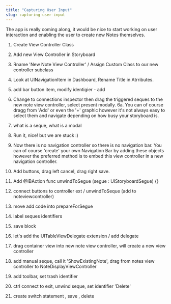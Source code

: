 ```yaml
---
title: "Capturing User Input"
slug: capturing-user-input
---     
```


The app is really coming along, it would be nice to start working on user interaction and enabling the user to create new Notes themselves.

1. Create View Controller Class
2. Add new View Controller in Storyboard
3. Rname 'New Note View Controller' / Assign Custom Class to our new controller subclass
4. Look at UINavigationItem in Dashboard, Rename Title in Atrributes.
5. add bar button item, modify identigier - add
6. Change to connections inspector then drag the triggered seques to the new note view controller, select present modally.
6a. You can of course dragg from 'Add' or even the '+' graphic however it's not always easy to select them and navigate depending on how busy your storyboard is.
7. what is a seque, what is a modal
8. Run it, nice! but we are stuck :)

9. Now there is no navigation controller so there is no navigation bar.  You can of course 'create' your own Navigation Bar by adding these objects however the preferred
method is to embed this view controller in a new navigation controller.
10. Add buttons, drag left cancel, drag right save.

11. Add @IBAction func unwindToSegue (segue : UIStoryboardSegue) {}

12. connect buttons to controller ext / unwindToSeque (add to noteviewcontroller)

13. move add code into prepareForSegue

14. label seques identifiers

15. save block

16. let's add the UITableViewDelegate  extension / add delegate

17. drag container view into new note view controller, will create a new view controller 

17. add manual seque, call it 'ShowExistingNote', drag from notes view controller to NoteDisplayViewController

18. add toolbar, set trash identifier

19. ctrl connect to exit, unwind seque, set identifier 'Delete'

20. create switch statement , save , delete